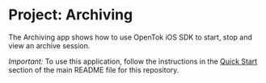 Project: Archiving
======================

The Archiving app shows how to use OpenTok iOS SDK to start, stop and view an archive session.

*Important:* To use this application, follow the instructions in the
[Quick Start](../README.md#quick-start) section of the main README file
for this repository.
